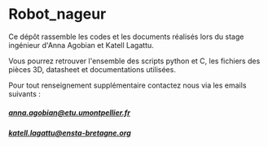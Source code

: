 # Robot_nageur
Ce dépôt rassemble les codes et les documents réalisés lors du stage ingénieur d'Anna Agobian et Katell Lagattu.

Vous pourrez retrouver l'ensemble des scripts python et C, les fichiers des pièces 3D, datasheet et documentations utilisées.




Pour tout renseignement supplémentaire contactez nous via les emails suivants :
##### anna.agobian@etu.umontpellier.fr
##### katell.lagattu@ensta-bretagne.org
